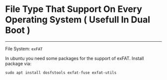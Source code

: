 # File Type That Support On Every Operating System ( Usefull In Dual Boot )

---

File System: `exFAT`

In ubuntu you need some packages for the support of exFAT. Install package via:

`sudo apt install dosfstools exfat-fuse exfat-utils`
